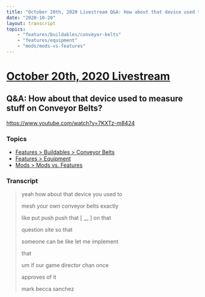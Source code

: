 ```yaml
---
title: "October 20th, 2020 Livestream Q&A: How about that device used to measure stuff on Conveyor Belts?"
date: "2020-10-20"
layout: transcript
topics:
    - "features/buildables/conveyor-belts"
    - "features/equipment"
    - "mods/mods-vs-features"
---
```

# [October 20th, 2020 Livestream](../2020-10-20.md)
## Q&A: How about that device used to measure stuff on Conveyor Belts?
https://www.youtube.com/watch?v=7KXTz-m8424

### Topics
* [Features > Buildables > Conveyor Belts](../topics/features/buildables/conveyor-belts.md)
* [Features > Equipment](../topics/features/equipment.md)
* [Mods > Mods vs. Features](../topics/mods/mods-vs-features.md)

### Transcript

> yeah how about that device you used to
>
> mesh your own conveyor belts exactly
>
> like put push push that [ __ ] on that
>
> question site so that
>
> someone can be like let me implement
>
> that
>
> um if our game director chan once
>
> approves of it
>
> mark becca sanchez
